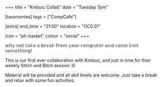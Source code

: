 +++
title = "Knitsoc Collab"
date = "Tuesday 7pm"

[taxonomies]
tags = ["CompCafe"]

[extra]
end_time = "21:00"
location = "OC0.01"

icon = "ph-basket"
colour = "social"
+++

𝕨𝕙𝕪 𝕟𝕠𝕥 𝕥𝕒𝕜𝕖 𝕒 𝕓𝕣𝕖𝕒𝕜 𝕗𝕣𝕠𝕞 𝕪𝕠𝕦𝕣 𝕔𝕠𝕞𝕡𝕦𝕥𝕖𝕣 𝕒𝕟𝕕 𝕔𝕠𝕞𝕖 𝕜𝕟𝕚𝕥 𝕤𝕠𝕞𝕖𝕥𝕙𝕚𝕟𝕘!

This is our first ever collaboration with Knitsoc, and just in time for their weekly Stitch and Bitch session :D

Material will be provided and all skill levels are welcome. Just take a break and relax with some fun activities. 
